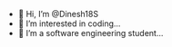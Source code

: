 - 👋 Hi, I’m @Dinesh18S
- 👀 I’m interested in coding...
- 🌱 I’m a software engineering student...
<!---
Dinesh18S/Dinesh18S is a ✨ special ✨ repository because its `README.md` (this file) appears on your GitHub profile.
You can click the Preview link to take a look at your changes.
--->
